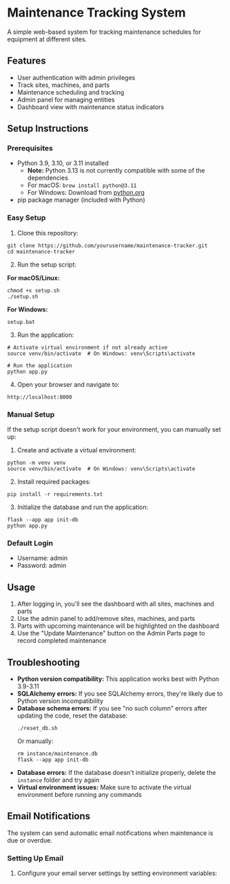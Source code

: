 # Maintenance Tracking System

A simple web-based system for tracking maintenance schedules for equipment at different sites.

## Features

- User authentication with admin privileges
- Track sites, machines, and parts
- Maintenance scheduling and tracking
- Admin panel for managing entities
- Dashboard view with maintenance status indicators

## Setup Instructions

### Prerequisites

- Python 3.9, 3.10, or 3.11 installed
  - **Note:** Python 3.13 is not currently compatible with some of the dependencies
  - For macOS: `brew install python@3.11` 
  - For Windows: Download from [python.org](https://www.python.org/downloads/)
- pip package manager (included with Python)

### Easy Setup

1. Clone this repository:
```
git clone https://github.com/yourusername/maintenance-tracker.git
cd maintenance-tracker
```

2. Run the setup script:

**For macOS/Linux:**
```
chmod +x setup.sh
./setup.sh
```

**For Windows:**
```
setup.bat
```

3. Run the application:
```
# Activate virtual environment if not already active
source venv/bin/activate  # On Windows: venv\Scripts\activate

# Run the application
python app.py
```

4. Open your browser and navigate to:
```
http://localhost:8000
```

### Manual Setup

If the setup script doesn't work for your environment, you can manually set up:

1. Create and activate a virtual environment:
```
python -m venv venv
source venv/bin/activate  # On Windows: venv\Scripts\activate
```

2. Install required packages:
```
pip install -r requirements.txt
```

3. Initialize the database and run the application:
```
flask --app app init-db
python app.py
```

### Default Login

- Username: admin
- Password: admin

## Usage

1. After logging in, you'll see the dashboard with all sites, machines and parts
2. Use the admin panel to add/remove sites, machines, and parts
3. Parts with upcoming maintenance will be highlighted on the dashboard
4. Use the "Update Maintenance" button on the Admin Parts page to record completed maintenance

## Troubleshooting

- **Python version compatibility:** This application works best with Python 3.9-3.11
- **SQLAlchemy errors:** If you see SQLAlchemy errors, they're likely due to Python version incompatibility
- **Database schema errors:** If you see "no such column" errors after updating the code, reset the database:
  ```
  ./reset_db.sh
  ```
  Or manually:
  ```
  rm instance/maintenance.db
  flask --app app init-db
  ```
- **Database errors:** If the database doesn't initialize properly, delete the `instance` folder and try again
- **Virtual environment issues:** Make sure to activate the virtual environment before running any commands

## Email Notifications

The system can send automatic email notifications when maintenance is due or overdue.

### Setting Up Email

1. Configure your email server settings by setting environment variables:
```
